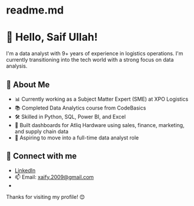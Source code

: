 # readme.md
# 👋 Hello, Saif Ullah!

I'm a data analyst with 9+ years of experience in logistics operations. I'm currently transitioning into the tech world with a strong focus on data analysis.

## 🌟 About Me

- 📊 Currently working as a Subject Matter Expert (SME) at XPO Logistics
- 📚 Completed Data Analytics course from CodeBasics
- 🛠️ Skilled in Python, SQL, Power BI, and Excel
- 🚀 Built dashboards for Atliq Hardware using sales, finance, marketing, and supply chain data
- 🎯 Aspiring to move into a full-time data analyst role

## 🔗 Connect with me

- [LinkedIn]([https://www.linkedin.com/in/your-link/](https://www.linkedin.com/in/saif-ullah-634b7132b/))
- 📫 Email: xaify.2009@gmail.com
- 

Thanks for visiting my profile! 😊
